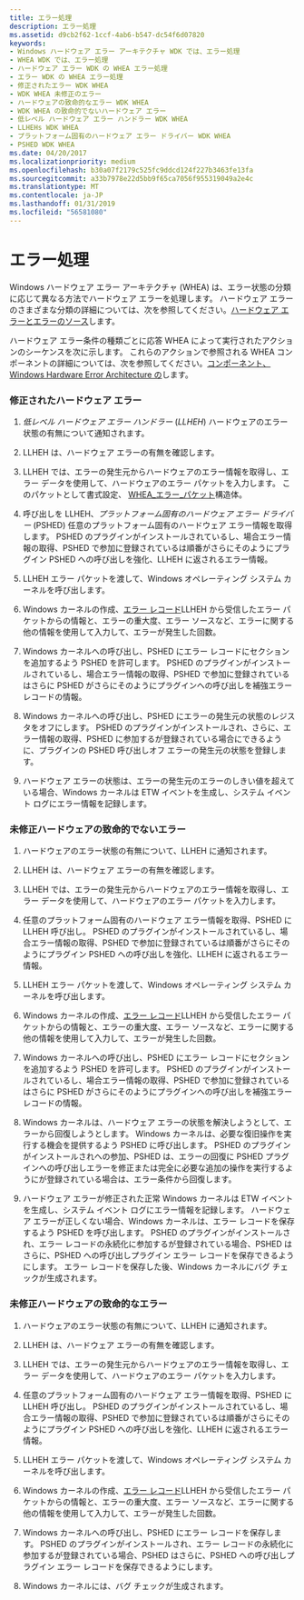 ```yaml
---
title: エラー処理
description: エラー処理
ms.assetid: d9cb2f62-1ccf-4ab6-b547-dc54f6d07820
keywords:
- Windows ハードウェア エラー アーキテクチャ WDK では、エラー処理
- WHEA WDK では、エラー処理
- ハードウェア エラー WDK の WHEA エラー処理
- エラー WDK の WHEA エラー処理
- 修正されたエラー WDK WHEA
- WDK WHEA 未修正のエラー
- ハードウェアの致命的なエラー WDK WHEA
- WDK WHEA の致命的でないハードウェア エラー
- 低レベル ハードウェア エラー ハンドラー WDK WHEA
- LLHEHs WDK WHEA
- プラットフォーム固有のハードウェア エラー ドライバー WDK WHEA
- PSHED WDK WHEA
ms.date: 04/20/2017
ms.localizationpriority: medium
ms.openlocfilehash: b30a07f2179c525fc9ddcd124f227b3463fe13fa
ms.sourcegitcommit: a33b7978e22d5bb9f65ca7056f955319049a2e4c
ms.translationtype: MT
ms.contentlocale: ja-JP
ms.lasthandoff: 01/31/2019
ms.locfileid: "56581080"
---
```

# <a name="error-processing"></a>エラー処理


Windows ハードウェア エラー アーキテクチャ (WHEA) は、エラー状態の分類に応じて異なる方法でハードウェア エラーを処理します。 ハードウェア エラーのさまざまな分類の詳細については、次を参照してください。[ハードウェア エラーとエラーのソース](hardware-errors-and-error-sources.md)します。

ハードウェア エラー条件の種類ごとに応答 WHEA によって実行されたアクションのシーケンスを次に示します。 これらのアクションで参照される WHEA コンポーネントの詳細については、次を参照してください。[コンポーネント、Windows Hardware Error Architecture の](components-of-the-windows-hardware-error-architecture.md)します。

### <a name="corrected-hardware-error"></a>**修正されたハードウェア エラー**

1.  *低レベル ハードウェア エラー ハンドラー* (*LLHEH*) ハードウェアのエラー状態の有無について通知されます。

2.  LLHEH は、ハードウェア エラーの有無を確認します。

3.  LLHEH では、エラーの発生元からハードウェアのエラー情報を取得し、エラー データを使用して、ハードウェアのエラー パケットを入力します。 このパケットとして書式設定、 [WHEA\_エラー\_パケット](https://msdn.microsoft.com/library/windows/hardware/ff560465)構造体。

4.  呼び出しを LLHEH、*プラットフォーム固有のハードウェア エラー ドライバー* (PSHED) 任意のプラットフォーム固有のハードウェア エラー情報を取得します。 PSHED のプラグインがインストールされているし、場合エラー情報の取得、PSHED で参加に登録されているは順番がさらにそのようにプラグイン PSHED への呼び出しを強化、LLHEH に返されるエラー情報。

5.  LLHEH エラー パケットを渡して、Windows オペレーティング システム カーネルを呼び出します。

6.  Windows カーネルの作成、[エラー レコード](error-records.md)LLHEH から受信したエラー パケットからの情報と、エラーの重大度、エラー ソースなど、エラーに関する他の情報を使用して入力して、エラーが発生した回数。

7.  Windows カーネルへの呼び出し、PSHED にエラー レコードにセクションを追加するよう PSHED を許可します。 PSHED のプラグインがインストールされているし、場合エラー情報の取得、PSHED で参加に登録されているはさらに PSHED がさらにそのようにプラグインへの呼び出しを補強エラー レコードの情報。

8.  Windows カーネルへの呼び出し、PSHED にエラーの発生元の状態のレジスタをオフにします。 PSHED のプラグインがインストールされ、さらに、エラー情報の取得、PSHED に参加するが登録されている場合にできるように、プラグインの PSHED 呼び出しオフ エラーの発生元の状態を登録します。

9.  ハードウェア エラーの状態は、エラーの発生元のエラーのしきい値を超えている場合、Windows カーネルは ETW イベントを生成し、システム イベント ログにエラー情報を記録します。

### <a name="nonfatal-uncorrected-hardware-error"></a>**未修正ハードウェアの致命的でないエラー**

1.  ハードウェアのエラー状態の有無について、LLHEH に通知されます。

2.  LLHEH は、ハードウェア エラーの有無を確認します。

3.  LLHEH では、エラーの発生元からハードウェアのエラー情報を取得し、エラー データを使用して、ハードウェアのエラー パケットを入力します。

4.  任意のプラットフォーム固有のハードウェア エラー情報を取得、PSHED に LLHEH 呼び出し。 PSHED のプラグインがインストールされているし、場合エラー情報の取得、PSHED で参加に登録されているは順番がさらにそのようにプラグイン PSHED への呼び出しを強化、LLHEH に返されるエラー情報。

5.  LLHEH エラー パケットを渡して、Windows オペレーティング システム カーネルを呼び出します。

6.  Windows カーネルの作成、[エラー レコード](error-records.md)LLHEH から受信したエラー パケットからの情報と、エラーの重大度、エラー ソースなど、エラーに関する他の情報を使用して入力して、エラーが発生した回数。

7.  Windows カーネルへの呼び出し、PSHED にエラー レコードにセクションを追加するよう PSHED を許可します。 PSHED のプラグインがインストールされているし、場合エラー情報の取得、PSHED で参加に登録されているはさらに PSHED がさらにそのようにプラグインへの呼び出しを補強エラー レコードの情報。

8.  Windows カーネルは、ハードウェア エラーの状態を解決しようとして、エラーから回復しようとします。 Windows カーネルは、必要な復旧操作を実行する機会を提供するよう PSHED に呼び出します。 PSHED のプラグインがインストールされへの参加、PSHED は、エラーの回復に PSHED プラグインへの呼び出しエラーを修正または完全に必要な追加の操作を実行するようにが登録されている場合は、エラー条件から回復します。

9.  ハードウェア エラーが修正された正常 Windows カーネルは ETW イベントを生成し、システム イベント ログにエラー情報を記録します。 ハードウェア エラーが正しくない場合、Windows カーネルは、エラー レコードを保存するよう PSHED を呼び出します。 PSHED のプラグインがインストールされ、エラー レコードの永続化に参加するが登録されている場合、PSHED はさらに、PSHED への呼び出しプラグイン エラー レコードを保存できるようにします。 エラー レコードを保存した後、Windows カーネルにバグ チェックが生成されます。

### <a name="fatal-uncorrected-hardware-error"></a>**未修正ハードウェアの致命的なエラー**

1.  ハードウェアのエラー状態の有無について、LLHEH に通知されます。

2.  LLHEH は、ハードウェア エラーの有無を確認します。

3.  LLHEH では、エラーの発生元からハードウェアのエラー情報を取得し、エラー データを使用して、ハードウェアのエラー パケットを入力します。

4.  任意のプラットフォーム固有のハードウェア エラー情報を取得、PSHED に LLHEH 呼び出し。 PSHED のプラグインがインストールされているし、場合エラー情報の取得、PSHED で参加に登録されているは順番がさらにそのようにプラグイン PSHED への呼び出しを強化、LLHEH に返されるエラー情報。

5.  LLHEH エラー パケットを渡して、Windows オペレーティング システム カーネルを呼び出します。

6.  Windows カーネルの作成、[エラー レコード](error-records.md)LLHEH から受信したエラー パケットからの情報と、エラーの重大度、エラー ソースなど、エラーに関する他の情報を使用して入力して、エラーが発生した回数。

7.  Windows カーネルへの呼び出し、PSHED にエラー レコードを保存します。 PSHED のプラグインがインストールされ、エラー レコードの永続化に参加するが登録されている場合、PSHED はさらに、PSHED への呼び出しプラグイン エラー レコードを保存できるようにします。

8.  Windows カーネルには、バグ チェックが生成されます。

 

 




